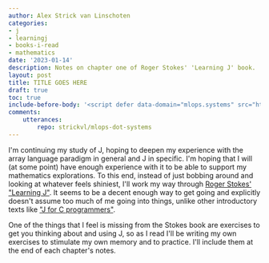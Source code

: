 ```yaml
---
author: Alex Strick van Linschoten
categories:
- j
- learningj
- books-i-read
- mathematics
date: '2023-01-14'
description: Notes on chapter one of Roger Stokes' 'Learning J' book.
layout: post
title: TITLE GOES HERE
draft: true
toc: true
include-before-body: '<script defer data-domain="mlops.systems" src="https://plausible.io/js/script.js"></script>'
comments:
    utterances:
        repo: strickvl/mlops-dot-systems
---
```


I'm continuing my study of J, hoping to deepen my experience with the array language paradigm in general and J in specific. I'm hoping that I will (at some point) have enough experience with it to be able to support my mathematics explorations. To this end, instead of just bobbing around and looking at whatever feels shiniest, I'll work my way through [Roger Stokes' "Learning J"](https://www.jsoftware.com/help/learning/contents.htm). It seems to be a decent enough way to get going and explicitly doesn't assume too much of me going into things, unlike other introductory texts like ["J for C programmers"](https://www.jsoftware.com/help/jforc/contents.htm).

One of the things that I feel is missing from the Stokes book are exercises to get you thinking about and using J, so as I read I'll be writing my own exercises to stimulate my own memory and to practice. I'll include them at the end of each chapter's notes.


